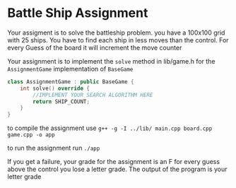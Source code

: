 # Battle Ship Assignment #

Your assigment is to solve the battleship problem. you have a 100x100 grid with 25 ships.  You have to find each ship in less moves than the control. For every Guess of the board it will increment the move counter

Your assignment is to implement the `solve` method in lib/game.h for the `AssignmentGame` implementation of `BaseGame`

``` c++
class AssignmentGame : public BaseGame {
    int solve() override {
        //IMPLEMENT YOUR SEARCH ALGORITHM HERE
        return SHIP_COUNT;
    }
}
```

to compile the assignment use 
`g++ -g -I ../lib/ main.cpp board.cpp game.cpp -o app`

to run the assignment run
`./app`

If you get a failure, your grade for the assignment is an F
for every guess above the control you lose a letter grade. The output of the program is your letter grade
